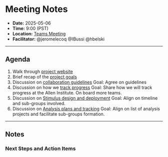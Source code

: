 # Meeting Notes
- **Date:** 2025-05-06
- **Time:** 9:00 (PST)
- **Location:** [Teams Meeting](https://teams.microsoft.com/dl/launcher/launcher.html?url=%2F_%23%2Fl%2Fmeetup-join%2F19%3Ameeting_MDFlZTNmN2ItODU2MS00MDUwLWFhMmQtYjg1Zjk5Y2Q0ZWUy%40thread.v2%2F0%3Fcontext%3D%257b%2522Tid%2522%253a%252232669cd6-737f-4b39-8bdd-d6951120d3fc%2522%252c%2522Oid%2522%253a%25229396d18b-b5cf-4bed-98a0-1cfb7dc82663%2522%257d%26anon%3Dtrue&type=meetup-join&deeplinkId=8d7d3f17-b251-4064-ba9b-1605f71450f2&directDl=true&msLaunch=true&enableMobilePage=true&suppressPrompt=true)
- **Facilitator:** @jeromelecoq @IBussi @hbelski
  
---

## Agenda

1. Walk through [project website](https://allenneuraldynamics.github.io/openscope-community-predictive-processing/)
2. Brief recap of the [project goals](../detailed-experimental-plan.md)
3. Discussion on [collaboration guidelines](../collaboration-policy.md)
   Goal: Agree on guidelines
4. Discussion on how we [track progress](../project-tracking.md)
   Goal: Share how we will track progress at the Allen Institute. On board more teams.
5. Discussion on [Stimulus design and deployment](../stimuli/list_scripts.md)
   Goal: Align on timeline and sub-groups involved.
6. Discussion on [Analysis plans and tracking](../analysis-plan.md)
   Goal: Align on list of analysis projects and facilitate sub-groups formation.

---

## Notes

 
### Next Steps and Action Items
